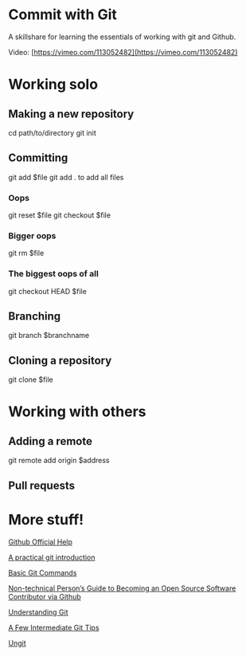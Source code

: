 # Commit with Git

A skillshare for learning the essentials of working with git and Github.

Video: [https://vimeo.com/113052482](https://vimeo.com/113052482)

# Working solo

## Making a new repository

cd path/to/directory
git init

## Committing

git add $file
git add . to add all files

### Oops

git reset $file
git checkout $file

### Bigger oops

git rm $file

### The biggest oops of all

git checkout HEAD $file

## Branching

git branch $branchname

## Cloning a repository

git clone $file

# Working with others

## Adding a remote

git remote add origin $address

## Pull requests

# More stuff!

[Github Official Help](https://help.github.com/)
 
[A practical git introduction](http://mrchlblng.me/2014/09/practical-git-introduction/)

[Basic Git Commands](https://github.com/quinnliu/gitCommands)
 
[Non-technical Person’s Guide to Becoming an Open Source Software Contributor via Github](http://ablwr.github.io/blog/2014/11/03/non-technical-persons-guide-to-becoming-an-open-source-software-contributor-via-github/)
 
[Understanding Git](http://web.mit.edu/nelhage/Public/git-slides-2009.pdf)
 
[A Few Intermediate Git Tips](http://www.harihareswara.net/sumana/2014/10/31/0)
 
[Ungit](https://github.com/FredrikNoren/ungit)